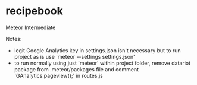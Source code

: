# recipebook
Meteor Intermediate

Notes:
- legit Google Analytics key in settings.json isn't necessary but to run project as is use 'meteor --settings settings.json'
- to run normally using just 'meteor' within project folder, remove datariot package from .meteor/packages file and comment 'GAnalytics.pageview();' in routes.js
